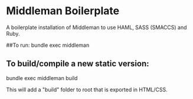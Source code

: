 # Middleman Boilerplate
A boilerplate installation of Middleman to use HAML, SASS (SMACCS) and Ruby.

##To run:
bundle exec middleman

## To build/compile a new static version:
bundle exec middleman build

This will add a "build" folder to root that is exported in HTML/CSS.
